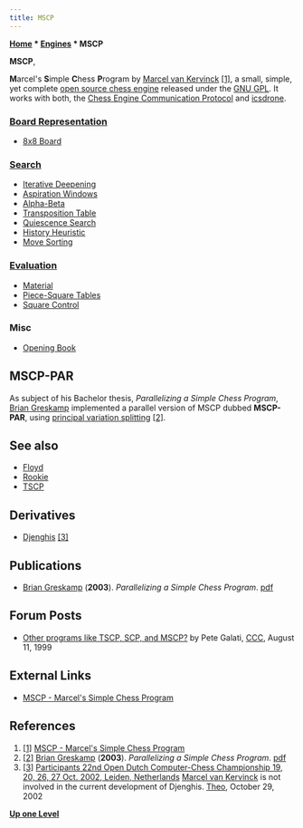 ```yaml
---
title: MSCP
---
```

**[Home](Home "Home") \* [Engines](Engines "Engines") \* MSCP**


**MSCP**,  

**M**arcel's **S**imple **C**hess **P**rogram by [Marcel van Kervinck](Marcel_van_Kervinck "Marcel van Kervinck") <a id="cite-note-1" href="#cite-ref-1">[1]</a>, a small, simple, yet complete [open source chess engine](Category:Open_Source "Category:Open Source") released under the [GNU GPL](Free_Software_Foundation#GPL "Free Software Foundation"). It works with both, the [Chess Engine Communication Protocol](Chess_Engine_Communication_Protocol "Chess Engine Communication Protocol") and [icsdrone](index.php?title=Icsdrone&action=edit&redlink=1 "Icsdrone (page does not exist)"). 



### [Board Representation](Board_Representation "Board Representation")


* [8x8 Board](8x8_Board "8x8 Board")


### [Search](Search "Search")


* [Iterative Deepening](Iterative_Deepening "Iterative Deepening")
* [Aspiration Windows](Aspiration_Windows "Aspiration Windows")
* [Alpha-Beta](Alpha-Beta "Alpha-Beta")
* [Transposition Table](Transposition_Table "Transposition Table")
* [Quiescence Search](Quiescence_Search "Quiescence Search")
* [History Heuristic](History_Heuristic "History Heuristic")
* [Move Sorting](Move_Ordering "Move Ordering")


### [Evaluation](Evaluation "Evaluation")


* [Material](Material "Material")
* [Piece-Square Tables](Piece-Square_Tables "Piece-Square Tables")
* [Square Control](Square_Control "Square Control")


### Misc


* [Opening Book](Opening_Book "Opening Book")


## MSCP-PAR


As subject of his Bachelor thesis, *Parallelizing a Simple Chess Program*, [Brian Greskamp](index.php?title=Brian_Greskamp&action=edit&redlink=1 "Brian Greskamp (page does not exist)") implemented a parallel version of MSCP dubbed **MSCP-PAR**, using [principal variation splitting](Parallel_Search#PrincipalVariationSplitting "Parallel Search") <a id="cite-note-2" href="#cite-ref-2">[2]</a>.



## See also


* [Floyd](Floyd "Floyd")
* [Rookie](Rookie "Rookie")
* [TSCP](TSCP "TSCP")


## Derivatives


* [Djenghis](index.php?title=Djenghis&action=edit&redlink=1 "Djenghis (page does not exist)") <a id="cite-note-3" href="#cite-ref-3">[3]</a>


## Publications


* [Brian Greskamp](index.php?title=Brian_Greskamp&action=edit&redlink=1 "Brian Greskamp (page does not exist)") (**2003**). *Parallelizing a Simple Chess Program*. [pdf](https://pdfs.semanticscholar.org/8e1b/da134a45bd362c61827e99fd1e2cb624079d.pdf)


## Forum Posts


* [Other programs like TSCP, SCP, and MSCP?](https://www.stmintz.com/ccc/index.php?id=64315) by Pete Galati, [CCC](CCC "CCC"), August 11, 1999


## External Links


* [MSCP - Marcel's Simple Chess Program](http://marcelk.net/mscp/)


## References


1. <a id="cite-ref-1" href="#cite-note-1">[1]</a> [MSCP - Marcel's Simple Chess Program](http://marcelk.net/mscp/)
2. <a id="cite-ref-2" href="#cite-note-2">[2]</a> [Brian Greskamp](index.php?title=Brian_Greskamp&action=edit&redlink=1 "Brian Greskamp (page does not exist)") (**2003**). *Parallelizing a Simple Chess Program*. [pdf](https://pdfs.semanticscholar.org/8e1b/da134a45bd362c61827e99fd1e2cb624079d.pdf)
3. <a id="cite-ref-3" href="#cite-note-3">[3]</a> [Participants 22nd Open Dutch Computer-Chess Championship 19, 20, 26, 27 Oct. 2002, Leiden, Netherlands](http://old.csvn.nl/partic02.html) [Marcel van Kervinck](Marcel_van_Kervinck "Marcel van Kervinck") is not involved in the current development of Djenghis. [Theo](Theo_van_der_Storm "Theo van der Storm"), October 29, 2002

**[Up one Level](Engines "Engines")**







 
